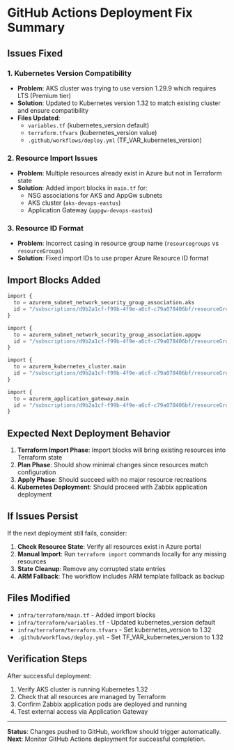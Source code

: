 # GitHub Actions Deployment Fix Summary

## Issues Fixed

### 1. Kubernetes Version Compatibility
- **Problem**: AKS cluster was trying to use version 1.29.9 which requires LTS (Premium tier)
- **Solution**: Updated to Kubernetes version 1.32 to match existing cluster and ensure compatibility
- **Files Updated**: 
  - `variables.tf` (kubernetes_version default)
  - `terraform.tfvars` (kubernetes_version value)
  - `.github/workflows/deploy.yml` (TF_VAR_kubernetes_version)

### 2. Resource Import Issues
- **Problem**: Multiple resources already exist in Azure but not in Terraform state
- **Solution**: Added import blocks in `main.tf` for:
  - NSG associations for AKS and AppGw subnets
  - AKS cluster (`aks-devops-eastus`)
  - Application Gateway (`appgw-devops-eastus`)

### 3. Resource ID Format
- **Problem**: Incorrect casing in resource group name (`resourcegroups` vs `resourceGroups`)
- **Solution**: Fixed import IDs to use proper Azure Resource ID format

## Import Blocks Added

```terraform
import {
  to = azurerm_subnet_network_security_group_association.aks
  id = "/subscriptions/d9b2a1cf-f99b-4f9e-a6cf-c79a078406bf/resourceGroups/Devops-Test/providers/Microsoft.Network/virtualNetworks/vnet-devops-eastus/subnets/subnet-aks-devops-eastus"
}

import {
  to = azurerm_subnet_network_security_group_association.appgw
  id = "/subscriptions/d9b2a1cf-f99b-4f9e-a6cf-c79a078406bf/resourceGroups/Devops-Test/providers/Microsoft.Network/virtualNetworks/vnet-devops-eastus/subnets/subnet-appgw-devops-eastus"
}

import {
  to = azurerm_kubernetes_cluster.main
  id = "/subscriptions/d9b2a1cf-f99b-4f9e-a6cf-c79a078406bf/resourceGroups/Devops-Test/providers/Microsoft.ContainerService/managedClusters/aks-devops-eastus"
}

import {
  to = azurerm_application_gateway.main
  id = "/subscriptions/d9b2a1cf-f99b-4f9e-a6cf-c79a078406bf/resourceGroups/Devops-Test/providers/Microsoft.Network/applicationGateways/appgw-devops-eastus"
}
```

## Expected Next Deployment Behavior

1. **Terraform Import Phase**: Import blocks will bring existing resources into Terraform state
2. **Plan Phase**: Should show minimal changes since resources match configuration
3. **Apply Phase**: Should succeed with no major resource recreations
4. **Kubernetes Deployment**: Should proceed with Zabbix application deployment

## If Issues Persist

If the next deployment still fails, consider:

1. **Check Resource State**: Verify all resources exist in Azure portal
2. **Manual Import**: Run `terraform import` commands locally for any missing resources
3. **State Cleanup**: Remove any corrupted state entries
4. **ARM Fallback**: The workflow includes ARM template fallback as backup

## Files Modified

- `infra/terraform/main.tf` - Added import blocks
- `infra/terraform/variables.tf` - Updated kubernetes_version default
- `infra/terraform/terraform.tfvars` - Set kubernetes_version to 1.32
- `.github/workflows/deploy.yml` - Set TF_VAR_kubernetes_version to 1.32

## Verification Steps

After successful deployment:

1. Verify AKS cluster is running Kubernetes 1.32
2. Check that all resources are managed by Terraform
3. Confirm Zabbix application pods are deployed and running
4. Test external access via Application Gateway

---

**Status**: Changes pushed to GitHub, workflow should trigger automatically.
**Next**: Monitor GitHub Actions deployment for successful completion.
